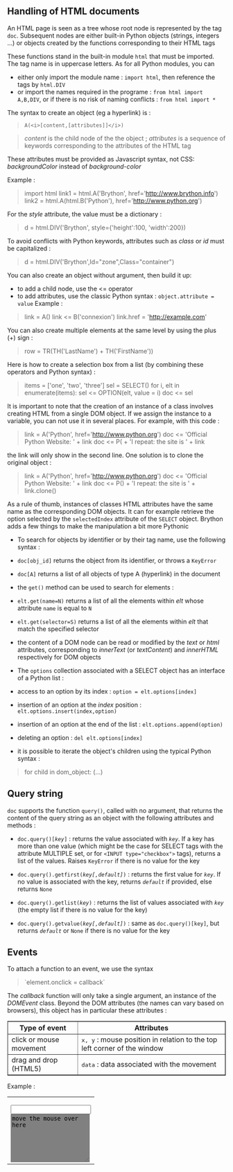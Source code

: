 ## Handling of HTML documents

An HTML page is seen as a tree whose root node is represented by the tag `doc`. Subsequent nodes are either built-in Python objects (strings, integers ...) or objects created by the functions corresponding to their HTML tags

These functions stand in the built-in module `html` that must be imported. The tag name is in uppercase letters. As for all Python modules, you can 

- either only import the module name : `import html`, then reference the tags by `html.DIV`
- or import the names required in the programe : `from html import A,B,DIV`, or if there is no risk of naming conflicts : `from html import *`

The syntax to create an object (eg a hyperlink) is :
> `A(<i>[content,[attributes]]</i>)`

> _content_ is the child node of the the object ; _attributes_ is a sequence of keywords corresponding to the attributes of the HTML tag

These attributes must be provided as Javascript syntax, not CSS: _backgroundColor_ instead of _background-color_
</dl>
Example :

>    import html
>    link1 = html.A('Brython', href='http://www.brython.info')
>    link2 = html.A(html.B('Python'), href='http://www.python.org')

For the _style_ attribute, the value must be a dictionary :

>    d = html.DIV('Brython', style={'height':100, 'width':200})

To avoid conflicts with Python keywords, attributes such as _class_ or _id_ must be capitalized :

>    d = html.DIV('Brython',Id="zone",Class="container")

You can also create an object without argument, then build it up:

- to add a child node, use the <= operator
- to add attributes, use the classic Python syntax : `object.attribute = value`
Example :    
>    link = A()
>    link <= B('connexion')    link.href = 'http://example.com'

You can also create multiple elements at the same level by using the plus (+) sign :

>    row = TR(TH('LastName') + TH('FirstName'))

Here is how to create a selection box from a list (by combining these operators and Python syntax) :

>    items = ['one', 'two', 'three']
>    sel = SELECT()
>    for i, elt in enumerate(items):
>        sel <= OPTION(elt, value = i)
>    doc <= sel

It is important to note that the creation of an instance of a class involves creating HTML from a single DOM object. If we assign the instance to a variable, you can not use it in several places. For example, with this code :

>    link = A('Python', href='http://www.python.org')
>    doc <= 'Official Python Website: ' + link
>    doc <= P( + 'I repeat: the site is ' + link

the link will only show in the second line. One solution is to clone the original object :

>    link = A('Python', href='http://www.python.org')
>    doc <= 'Official Python Website: ' + link
>    doc <= P() + 'I repeat: the site is ' + link.clone()

As a rule of thumb, instances of classes HTML attributes have the same name as the corresponding DOM objects. It can for example retrieve the option selected by the `selectedIndex` attribute of the `SELECT` object. Brython adds a few things to make the manipulation a bit more Pythonic

- To search for objects by identifier or by their tag name, use the following syntax :

 - `doc[obj_id]`  returns the object from its identifier, or throws a `KeyError`
 - `doc[A]`  returns a list of all objects of type A (hyperlink) in the document
 - the `get()` method can be used to search for elements :

  - `elt.get(name=N)` returns a list of all the elements within _elt_ whose attribute `name` is equal to `N`
  - `elt.get(selector=S)` returns a list of all the elements within _elt_ that match the specified selector


- the content of a DOM node can be read or modified by the _text_ or _html_ attributes, corresponding to _innerText_ (or _textContent_) and _innerHTML_ respectively for DOM objects

- The `options` collection associated with a SELECT object has an interface of a Python list :

 - access to an option by its index : `option = elt.options[index]`
 - insertion of an option at the _index_ position : `elt.options.insert(index,option)`
 - insertion of an option at the end of the list : `elt.options.append(option)`
 - deleting an option : `del elt.options[index]`

- it is possible to iterate the object's children using the typical Python syntax : 

>    for child in dom_object:
>       (...)

## Query string

`doc` supports the function `query()`, called with no argument, that returns the content of the query string as an object with the following attributes and methods :

- <code>doc.query()[<i>key</i>]</code> : returns the value associated with _`key`_. If a key has more than one value (which might be the case for SELECT tags with the attribute MULTIPLE set, or for `<INPUT type="checkbox">` tags), returns a list of the values. Raises `KeyError` if there is no value for the key

- <code>doc.query().getfirst(<i>key[,default]</i>)</code> : returns the first value for _`key`_. If no value is associated with the key, returns _`default`_ if provided, else returns `None`

- <code>doc.query().getlist(<i>key</i>)</code> : returns the list of values associated with _`key`_ (the empty list if there is no value for the key)

- <code>doc.query().getvalue(<i>key[,default]</i>)</code> : same as `doc.query()[key]`, but returns _`default`_ or `None` if there is no value for the key


## Events

To attach a function to an event, we use the syntax 

<blockquote>`element.onclick = callback`</blockquote>

The _callback_ function will only take a single argument, an instance of the _DOMEvent_ class. Beyond the DOM attributes (the names can vary based on browsers), this object has in particular these attributes :

<table border=1>
<tr><th>Type of event</th><th>Attributes</th></tr>
<tr><td>click or mouse movement</td><td><tt>x, y</tt> : mouse position in relation to the top left corner of the window</td></tr>
<tr><td>drag and drop (HTML5)</td><td><tt>data</tt> : data associated with the movement</td></tr>
</table>

Example :
<table>
<tr>
<td>
    <script type='text/python'>
    def mouse_move(ev):
        doc["trace"].value = '%s %s' %(ev.x,ev.y)
    
    doc["zone"].onmousemove = mouse_move
    </script>
    
    <input id="trace" value="">
    <br><textarea id="zone" rows=7 columns=30 style="background-color:gray">
    move the mouse over here</textarea>
</td>
<td>
<script type='text/python'>
def mouse_move(ev):
    doc["trace"].value = '%s %s' %(ev.x,ev.y)

doc["zone"].onmousemove = mouse_move
</script>

<input id="trace" value="">
<br><textarea id="zone" rows=7 columns=30 style="background-color:gray">
move the mouse over here</textarea>
</td>
</tr>
</table>